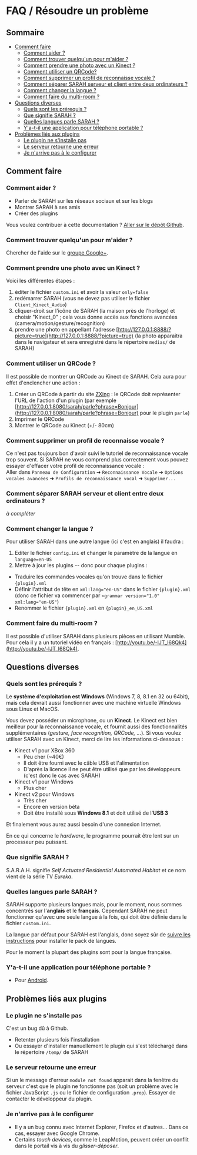 # FAQ / Résoudre un problème

## Sommaire

* [Comment faire](#comment-faire)
  + [Comment aider ?](#comment-aider)
  + [Comment trouver quelqu'un pour m'aider ?](#comment-trouver-quelquun-pour-maider)
  + [Comment prendre une photo avec un Kinect ?](#comment-prendre-une-photo-avec-un-kinect)
  + [Comment utiliser un QRCode?](#comment-utiliser-un-qrcode)
  + [Comment supprimer un profil de reconnaisse vocale ?](#comment-supprimer-un-profil-de-reconnaissance-vocale)
  + [Comment séparer SARAH serveur et client entre deux ordinateurs ?](#comment-séparer-sarah-serveur-et-client-entre-deux-ordinateurs)
  + [Comment changer la langue ?](#comment-changer-la-langue)
  + [Comment faire du multi-room ?](#comment-faire-du-multi-room)
* [Questions diverses](#questions-diverses)
  + [Quels sont les prérequis ?](#quels-sont-les-prérequis)
  + [Que signifie SARAH ?](#que-signifie-sarah)
  + [Quelles langues parle SARAH ?](#quelles-langues-parle-sarah)
  + [Y'a-t-il une application pour téléphone portable ?](#ya-t-il-une-application-pour-téléphone-portable)
* [Problèmes liés aux plugins](#problèmes-liés-aux-plugins)
  + [Le plugin ne s'installe pas](#le-plugin-ne-sinstalle-pas)
  + [Le serveur retourne une erreur](#le-serveur-retourne-une-erreur)
  + [Je n'arrive pas à le configurer](#je-narrive-pas-à-le-configurer)

## Comment faire

### Comment aider ?

* Parler de SARAH sur les réseaux sociaux et sur les blogs
* Montrer SARAH à ses amis
* Créer des plugins

Vous voulez contribuer à cette documentation ? [Aller sur le dépôt Github](https://github.com/JpEncausse/SARAH-Documentation/tree/gh-pages).

### Comment trouver quelqu'un pour m'aider ?

Chercher de l'aide sur le [groupe Google+](https://plus.google.com/u/0/communities/105964514508504667709).

### Comment prendre une photo avec un Kinect ?

Voici les différentes étapes :  

1. éditer le fichier `custom.ini` et avoir la valeur `only=false`  
2. redémarrer SARAH (vous ne devez pas utiliser le fichier `Client_Kinect_Audio`)  
3. cliquer-droit sur l'icône de SARAH (la maison près de l'horloge) et choisir "Kinect_0" ; cela vous donne accès aux fonctions avancées (camera/motion/gesture/recognition)
4. prendre une photo en appellant l'adresse [http://127.0.0.1:8888/?picture=true](http://127.0.0.1:8888/?picture=true) (la photo apparaitra dans le navigateur et sera enregistré dans le répertoire `medias/` de SARAH)

### Comment utiliser un QRCode ?

Il est possible de montrer un QRCode au Kinect de SARAH. Cela aura pour effet d'enclencher une action :

1. Créer un QRCode à partir du site [ZXing](http://zxing.appspot.com/generator) : le QRCode doit représenter l'URL de l'action d'un plugin (par exemple [http://127.0.0.1:8080/sarah/parle?phrase=Bonjour](http://127.0.0.1:8080/sarah/parle?phrase=Bonjour) pour le plugin `parle`)  
2. Imprimer le QRCode  
3. Montrer le QRCode au Kinect (+/- 80cm)

### Comment supprimer un profil de reconnaisse vocale ?

Ce n'est pas toujours bon d'avoir suivi le tutoriel de reconnaissance vocale trop souvent. Si SARAH ne vous comprend plus correctement vous pouvez essayer d'effacer votre profil de reconnaissance vocale :    
Aller dans `Panneau de Configuration` ➜ `Reconnaissance Vocale` ➜ `Options vocales avancées` ➜ `Profils de reconnaissance vocal` ➜ `Supprimer...`

### Comment séparer SARAH serveur et client entre deux ordinateurs ?

_à compléter_

### Comment changer la langue ?

Pour utiliser SARAH dans une autre langue (ici c'est en anglais) il faudra : 

1. Editer le fichier `config.ini` et changer le paramètre de la langue en `language=en-US`  
2. Mettre à jour les plugins -- donc pour chaque plugins :
  + Traduire les commandes vocales qu'on trouve dans le fichier `{plugin}.xml` 
  + Définir l'attribut de tête en `xml:lang="en-US"` dans le fichier `{plugin}.xml` (donc ce fichier va commencer par `<grammar version="1.0" xml:lang="en-US"`)
  + Renommer le fichier `{plugin}.xml` en `{plugin}_en_US.xml`
  
### Comment faire du multi-room ?

Il est possible d'utiliser SARAH dans plusieurs pièces en utilisant Mumble. Pour cela il y a un tutoriel vidéo en français : [http://youtu.be/-lJT_I68Qk4](http://youtu.be/-lJT_I68Qk4).

## Questions diverses

### Quels sont les prérequis ?

Le **système d'exploitation est Windows** (Windows 7, 8, 8.1 en 32 ou 64bit), mais cela devrait aussi fonctionner avec une machine virtuelle Windows sous Linux et MacOS.

Vous devez posséder un microphone, ou un **Kinect**. Le Kinect est bien meilleur pour la reconnaissance vocale, et fournit aussi des fonctionnalités supplémentaires (_gesture, face recognition, QRCode, ..._).
Si vous voulez utiliser SARAH avec un Kinect, merci de lire les informations ci-dessous :
* Kinect v1 pour XBox 360
  * Peu cher (~40€)
  * Il doit être fourni avec le câble USB et l'alimentation
  * D'après la licence il ne peut être utilisé que par les développeurs (c'est donc le cas avec SARAH)
* Kinect v1 pour Windows
  * Plus cher
* Kinect v2 pour Windows
  * Très cher
  * Encore en version béta
  * Doit être installé sous **Windows 8.1** et doit utilisé de l'**USB 3**

Et finalement vous aurez aussi besoin d'une connexion Internet.

En ce qui concerne le _hardware_, le programme pourrait être lent sur un processeur peu puissant.

### Que signifie SARAH ?

S.A.R.A.H. signifie _Self Actuated Residential Automated Habitat_ et ce nom vient de la série TV _Eureka_.

### Quelles langues parle SARAH ?

SARAH supporte plusieurs langues mais, pour le moment, nous sommes concentrés sur l'**anglais** et le **français**.
Cependant SARAH ne peut fonctionner qu'avec une seule langue à la fois, qui doit être définie dans le fichier `custom.ini`.

La langue par défaut pour SARAH est l'anglais, donc soyez sûr de [suivre les instructions](#getting_started) pour installer le pack de langues.

Pour le moment la plupart des plugins sont pour la langue française.

### Y'a-t-il une application pour téléphone portable ?

* Pour [Android](https://play.google.com/store/apps/details?id=net.android.clientsarah).


## Problèmes liés aux plugins

### Le plugin ne s'installe pas

C'est un bug dû à Github.

* Retenter plusieurs fois l'installation
* Ou essayer d'installer manuellement le plugin qui s'est téléchargé dans le répertoire `/temp/` de SARAH

### Le serveur retourne une erreur

Si un le message d'erreur `module not found` apparait dans la fenêtre du serveur c'est que le plugin ne fonctionne pas (soit un problème avec le fichier JavaScript `.js` ou le fichier de configuration `.prop`). Essayer de contacter le développeur du plugin.

### Je n'arrive pas à le configurer

* Il y a un bug connu avec Internet Explorer, Firefox et d'autres... Dans ce cas, essayer avec Google Chrome.
* Certains _touch devices_, comme le LeapMotion, peuvent créer un conflit dans le portail vis à vis du _glisser-déposer_.
